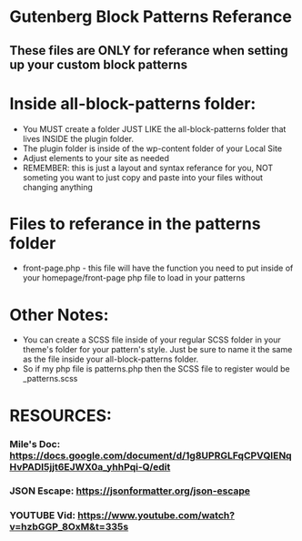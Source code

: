 # Gutenberg Block Patterns Referance 

## These files are ONLY for referance when setting up your custom block patterns

# Inside all-block-patterns folder:
* You MUST create a folder JUST LIKE the all-block-patterns folder that lives INSIDE the plugin folder.
* The plugin folder is inside of the wp-content folder of your Local Site
* Adjust elements to your site as needed
* REMEMBER: this is just a layout and syntax referance for you, NOT someting you want to just copy and paste into your files without changing anything

# Files to referance in the patterns folder
 * front-page.php - this file will have the function you need to put inside of your homepage/front-page php file to load in your patterns

# Other Notes:

* You can create a SCSS file inside of your regular SCSS folder in your theme's folder for your pattern's style. Just be sure to name it the same as the file inside your all-block-patterns folder.
* So if my php file is patterns.php then the SCSS file to register would be _patterns.scss

# RESOURCES:

### Mile's Doc: https://docs.google.com/document/d/1g8UPRGLFqCPVQIENqHvPADI5jjt6EJWX0a_yhhPqi-Q/edit
### JSON Escape: https://jsonformatter.org/json-escape
### YOUTUBE Vid: https://www.youtube.com/watch?v=hzbGGP_8OxM&t=335s
